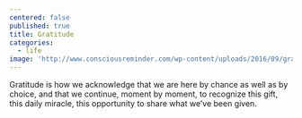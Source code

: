 ```yaml
---
centered: false
published: true
title: Gratitude
categories:
  - life
image: 'http://www.consciousreminder.com/wp-content/uploads/2016/09/gratitude-2.jpg'
---
```

Gratitude
is how we acknowledge
that we are here by chance
as well as by choice,
and that we continue,
moment by moment,
to recognize this gift,
this daily miracle,
this opportunity to share 
what we’ve been given.
